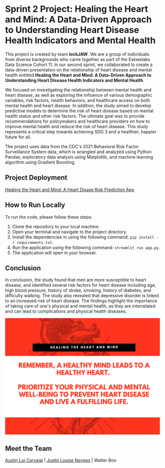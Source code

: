 # Sprint 2 Project: Healing the Heart and Mind: A Data-Driven Approach to Understanding Heart Disease Health Indicators and Mental Health
This project is created by team **lockJAW**. We are a group of individuals from diverse backgrounds who came together as part of the Eskwelabs Data Science Cohort 11. In our second sprint, we collaborated to create a data-driven presentation on the relationship of heart disease and mental health entitled **Healing the Heart and Mind: A Data-Driven Approach to Understanding Heart Disease Health Indicators and Mental Health**. 
        
We focused on investigating the relationship between mental health and heart disease, as well as exploring the influence of various demographic variables, risk factors, health behaviors, and healthcare access on both mental health and heart disease. In addition, the study aimed to develop predictive models to determine the risk of heart disease based on mental health status and other risk factors. The ultimate goal was to provide recommendations for policymakers and healthcare providers on how to improve mental health and reduce the risk of heart disease. This study represents a critical step towards achieving SDG 3 and a healthier, happier future for all.

The project uses data from the CDC's 2021 Behavioral Risk Factor Surveillance System data, which is wrangled and analyzed using Python Pandas, exploratory data analysis using Matplotlib, and machine learning algorithm using Gradient Boosting.

## Project Deployment
[Healing the Heart and Mind: A Heart Disase Risk Prediction App](https://lockjaw-heart-disease-risk-prediction.streamlit.app/)

## How to Run Locally
To run the code, please follow these steps:

1. Clone the repository to your local machine.
2. Open your terminal and navigate to the project directory.
3. Install the dependencies in using the following command: `pip install -r requirements.txt`.
4. Run the application using the following command: `streamlit run app.py`.
5. The application will open in your browser.

## Conclusion
In conclusion, the study found that men are more susceptible to heart disease, and identified several risk factors for heart disease including age, high blood pressure, history of stroke, smoking, history of diabetes, and difficulty walking. The study also revealed that depressive disorder is linked to an increased risk of heart disease. The findings highlight the importance of taking care of one's physical and mental health, as they are interrelated and can lead to complications and physical health diseases.

![Closing Message](https://github.com/jlrn-rph/eskwelabs-sprint-2-heart-disease-risk-prediction/blob/main/assets/message.png)

## Meet the Team
[Austin Loi Carvajal](https://www.linkedin.com/in/austincarvajal) | [Justin Louise Neypes](https://www.linkedin.com/in/jlrnrph/) | Walter Boo